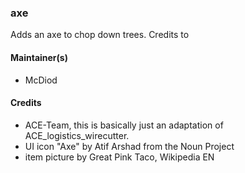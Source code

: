 ### axe
Adds an axe to chop down trees. Credits to

#### Maintainer(s)
* McDiod

#### Credits
* ACE-Team, this is basically just an adaptation of ACE_logistics_wirecutter.
* UI icon "Axe" by Atif Arshad from the Noun Project
* item picture by Great Pink Taco, Wikipedia EN

